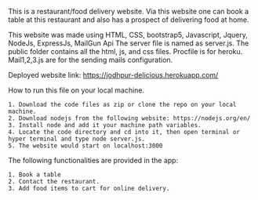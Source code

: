 This is a restaurant/food delivery website. Via this website one can book a table at this restaurant and also has a prospect of delivering food at home.

This website was made using HTML, CSS, bootstrap5, Javascript, Jquery, NodeJs, ExpressJs, MailGun Api
The server file is named as server.js. The public folder contains all the html, js, and css files. Procfile is for heroku. Mail1,2,3.js are for the sending mails configuration.

Deployed website link: https://jodhpur-delicious.herokuapp.com/

How to run this file on your local machine.

	1. Download the code files as zip or clone the repo on your local machine.
	2. Download nodejs from the following website: https://nodejs.org/en/
	3. Install node and add it your machine path variables.
	4. Locate the code directory and cd into it, then open terminal or hyper terminal and type node server.js.
	5. The website would start on localhost:3000

The following functionalities are provided in the app:

    1. Book a table
    2. Contact the restaurant.
    3. Add food items to cart for online delivery. 



